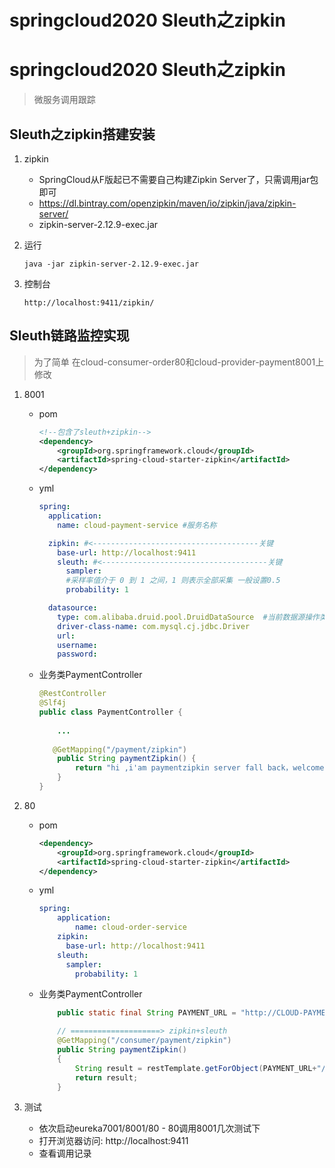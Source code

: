 # springcloud2020 Sleuth之zipkin


# springcloud2020 Sleuth之zipkin

> 微服务调用跟踪

## Sleuth之zipkin搭建安装

1. zipkin

   - SpringCloud从F版起已不需要自己构建Zipkin Server了，只需调用jar包即可
   - https://dl.bintray.com/openzipkin/maven/io/zipkin/java/zipkin-server/
   - zipkin-server-2.12.9-exec.jar

2. 运行

   ```
   java -jar zipkin-server-2.12.9-exec.jar
   ```

3. 控制台

   ```
   http://localhost:9411/zipkin/
   ```

## Sleuth链路监控实现

> 为了简单 在cloud-consumer-order80和cloud-provider-payment8001上修改

1. 8001

   - pom

     ```xml
     <!--包含了sleuth+zipkin-->
     <dependency>
         <groupId>org.springframework.cloud</groupId>
         <artifactId>spring-cloud-starter-zipkin</artifactId>
     </dependency>
     
     ```

   - yml

     ```yml
     spring:
       application:
         name: cloud-payment-service #服务名称
     
       zipkin: #<-------------------------------------关键
         base-url: http://localhost:9411
         sleuth: #<-------------------------------------关键
           sampler:
           #采样率值介于 0 到 1 之间，1 则表示全部采集 一般设置0.5
           probability: 1
     
       datasource:
         type: com.alibaba.druid.pool.DruidDataSource  #当前数据源操作类型
         driver-class-name: com.mysql.cj.jdbc.Driver
         url: 
         username: 
         password: 
     ```

   - 业务类PaymentController

     ```java
     @RestController
     @Slf4j
     public class PaymentController {
         
         ...
         
      	@GetMapping("/payment/zipkin")
         public String paymentZipkin() {
             return "hi ,i'am paymentzipkin server fall back，welcome to here, O(∩_∩)O哈哈~";
         }    
     }
     ```

2. 80

   - pom

     ```xml
     <dependency>
         <groupId>org.springframework.cloud</groupId>
         <artifactId>spring-cloud-starter-zipkin</artifactId>
     </dependency>
     ```

   - yml

     ```yml
     spring:
         application:
             name: cloud-order-service
         zipkin:
           base-url: http://localhost:9411
         sleuth:
           sampler:
             probability: 1
     ```

   - 业务类PaymentController

     ```java
         public static final String PAYMENT_URL = "http://CLOUD-PAYMENT-SERVICE";
     
         // ====================> zipkin+sleuth
         @GetMapping("/consumer/payment/zipkin")
         public String paymentZipkin()
         {
             String result = restTemplate.getForObject(PAYMENT_URL+"/payment/zipkin/", String.class);
             return result;
         }
     ```

3. 测试

   - 依次启动eureka7001/8001/80 - 80调用8001几次测试下
   - 打开浏览器访问: http://localhost:9411
   - 查看调用记录


